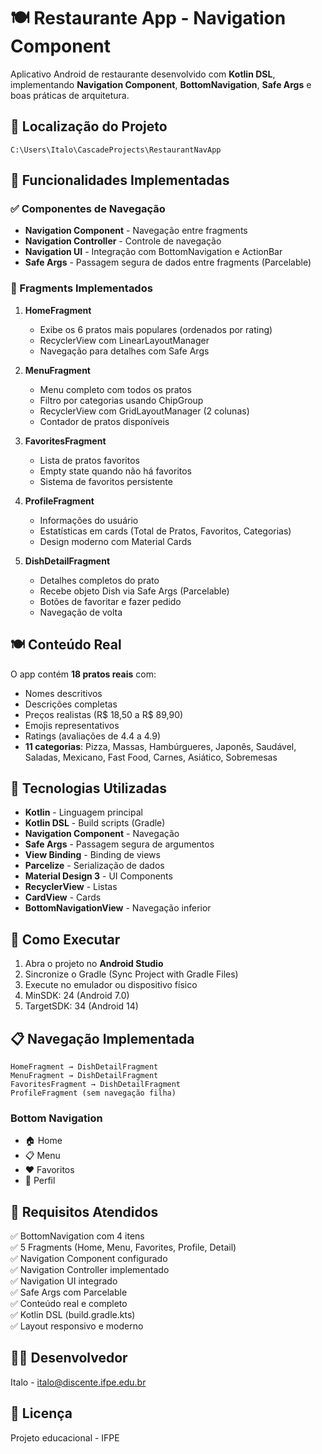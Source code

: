 # 🍽️ Restaurante App - Navigation Component

Aplicativo Android de restaurante desenvolvido com **Kotlin DSL**, implementando **Navigation Component**, **BottomNavigation**, **Safe Args** e boas práticas de arquitetura.

## 📁 Localização do Projeto

```
C:\Users\Italo\CascadeProjects\RestaurantNavApp
```

## 🎯 Funcionalidades Implementadas

### ✅ Componentes de Navegação
- **Navigation Component** - Navegação entre fragments
- **Navigation Controller** - Controle de navegação
- **Navigation UI** - Integração com BottomNavigation e ActionBar
- **Safe Args** - Passagem segura de dados entre fragments (Parcelable)

### 📱 Fragments Implementados

1. **HomeFragment** 
   - Exibe os 6 pratos mais populares (ordenados por rating)
   - RecyclerView com LinearLayoutManager
   - Navegação para detalhes com Safe Args

2. **MenuFragment**
   - Menu completo com todos os pratos
   - Filtro por categorias usando ChipGroup
   - RecyclerView com GridLayoutManager (2 colunas)
   - Contador de pratos disponíveis

3. **FavoritesFragment**
   - Lista de pratos favoritos
   - Empty state quando não há favoritos
   - Sistema de favoritos persistente

4. **ProfileFragment**
   - Informações do usuário
   - Estatísticas em cards (Total de Pratos, Favoritos, Categorias)
   - Design moderno com Material Cards

5. **DishDetailFragment**
   - Detalhes completos do prato
   - Recebe objeto Dish via Safe Args (Parcelable)
   - Botões de favoritar e fazer pedido
   - Navegação de volta

## 🍽️ Conteúdo Real

O app contém **18 pratos reais** com:
- Nomes descritivos
- Descrições completas
- Preços realistas (R$ 18,50 a R$ 89,90)
- Emojis representativos
- Ratings (avaliações de 4.4 a 4.9)
- **11 categorias**: Pizza, Massas, Hambúrgueres, Japonês, Saudável, Saladas, Mexicano, Fast Food, Carnes, Asiático, Sobremesas

## 🔧 Tecnologias Utilizadas

- **Kotlin** - Linguagem principal
- **Kotlin DSL** - Build scripts (Gradle)
- **Navigation Component** - Navegação
- **Safe Args** - Passagem segura de argumentos
- **View Binding** - Binding de views
- **Parcelize** - Serialização de dados
- **Material Design 3** - UI Components
- **RecyclerView** - Listas
- **CardView** - Cards
- **BottomNavigationView** - Navegação inferior

## 🚀 Como Executar

1. Abra o projeto no **Android Studio**
2. Sincronize o Gradle (Sync Project with Gradle Files)
3. Execute no emulador ou dispositivo físico
4. MinSDK: 24 (Android 7.0)
5. TargetSDK: 34 (Android 14)

## 📋 Navegação Implementada

```
HomeFragment → DishDetailFragment
MenuFragment → DishDetailFragment
FavoritesFragment → DishDetailFragment
ProfileFragment (sem navegação filha)
```

### Bottom Navigation
- 🏠 Home
- 📋 Menu
- ❤️ Favoritos
- 👤 Perfil

## 🎯 Requisitos Atendidos

✅ BottomNavigation com 4 itens  
✅ 5 Fragments (Home, Menu, Favorites, Profile, Detail)  
✅ Navigation Component configurado  
✅ Navigation Controller implementado  
✅ Navigation UI integrado  
✅ Safe Args com Parcelable  
✅ Conteúdo real e completo  
✅ Kotlin DSL (build.gradle.kts)  
✅ Layout responsivo e moderno  

## 👨‍💻 Desenvolvedor

Italo - italo@discente.ifpe.edu.br

## 📄 Licença

Projeto educacional - IFPE
